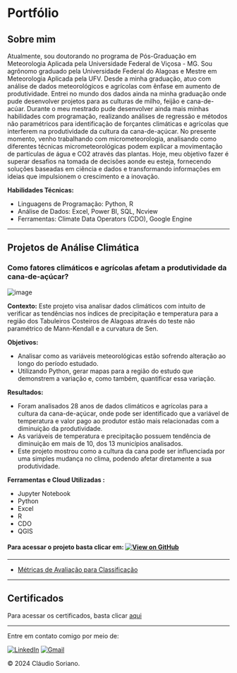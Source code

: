 # Portfólio

## Sobre mim
Atualmente, sou doutorando no programa de Pós-Graduação em Meteorologia Aplicada pela Universidade Federal de Viçosa - MG. 
Sou agrônomo graduado pela Universidade Federal do Alagoas e Mestre em Meteorologia Aplicada pela UFV. Desde a minha graduação, atuo com análise de dados meteorológicos e agrícolas com ênfase em aumento de produtividade.
Entrei no mundo dos dados ainda na minha graduação onde pude desenvolver projetos para as culturas de milho, feijão e cana-de-acúar. Durante o meu mestrado pude desenvolver ainda mais minhas habilidades com programação, realizando análises de regressão e métodos não paramétricos para identificação de forçantes climáticas e agrícolas que interferem na produtividade da cultura da cana-de-açúcar. No presente momento, venho trabalhando com micrometeorologia, analisando como diferentes técnicas micrometeorológicas podem explicar a movimentação de partículas de água e CO2 através das plantas.
Hoje, meu objetivo fazer é superar desafios na tomada de decisões aonde eu esteja, fornecendo soluções baseadas em ciência e dados e transformando informações em ideias que impulsionem o crescimento e a inovação.

**Habilidades Técnicas:**  
- Linguagens de Programação: Python, R
- Análise de Dados: Excel, Power BI, SQL, Ncview
- Ferramentas: Climate Data Operators (CDO), Google Engine

---

## Projetos de Análise Climática <a name="projetos-ac"></a>

### Como fatores climáticos e agrícolas afetam a produtividade da cana-de-açúcar?
![image](https://github.com/zSoriano/claudiosoriano.github.io/Extras/dados-agronegocio.jpg)

**Contexto:** Este projeto visa analisar dados climáticos com intuito de verificar as tendências nos índices de precipitação e temperatura para a região dos Tabuleiros Costeiros de Alagoas através do teste não paramétrico de Mann-Kendall e a curvatura de Sen.

**Objetivos:**
- Analisar como as variáveis meteorológicas estão sofrendo alteração ao longo do período estudado.  
- Utilizando Python, gerar mapas para a região do estudo que demonstrem a variação e, como também, quantificar essa variação.    

**Resultados:**
- Foram analisados 28 anos de dados climáticos e agrícolas para a cultura da cana-de-açúcar, onde pode ser identificado que a variável de temperatura e valor pago ao produtor estão mais relacionadas com a diminuição da produtividade.
- As variáveis de temperatura e precipitação possuem tendência de diminuição em mais de 10, dos 13 municípios analisados.
- Este projeto mostrou como a cultura da cana pode ser influenciada por uma simples mudança no clima, podendo afetar diretamente a sua produtividade. 

**Ferramentas e Cloud Utilizadas :**
- Jupyter Notebook
- Python
- Excel
- R
- CDO
- QGIS

#### Para acessar o projeto basta clicar em:     [![View on GitHub](https://img.shields.io/badge/GitHub-View_on_GitHub-blue?logo=GitHub)](https://github.com/zSoriano/Meteorology-codes)
---

- [Métricas de Avaliação para Classificação](https://github.com/zSoriano/mann-kendall-sen-slop-test.ipynb)

---
## Certificados
Para acessar os certificados, basta clicar [aqui](https://github.com/zSoriano/certificados)

---

Entre em contato comigo por meio de:  

[<img src="https://img.shields.io/badge/LinkedIn-0077B5?style=for-the-badge&logo=linkedin&logoColor=white" alt="LinkedIn">](www.linkedin.com/in/claudio-soriano1) 
[<img src="https://img.shields.io/badge/Gmail-D14836?style=for-the-badge&logo=gmail&logoColor=white" alt="Gmail">](claudio.cordeiro@ufv.br) 


© 2024 Cláudio Soriano. 

